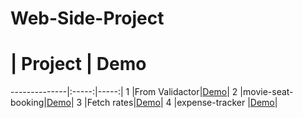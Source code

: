 # Web-Side-Project
#          | Project  | Demo 
--------------|:-----:|-----:| 
1 |From Validactor|[Demo](https://pktseng.github.io/Web-Side-Project/mission21/index.html)|
2 |movie-seat-booking|[Demo](https://pktseng.github.io/Web-Side-Project/mission22/index.html)|
3 |Fetch rates|[Demo](https://pktseng.github.io/Web-Side-Project/mission23/index.html)|
4 |expense-tracker |[Demo](https://pktseng.github.io/Web-Side-Project/mission24/index.html)|
